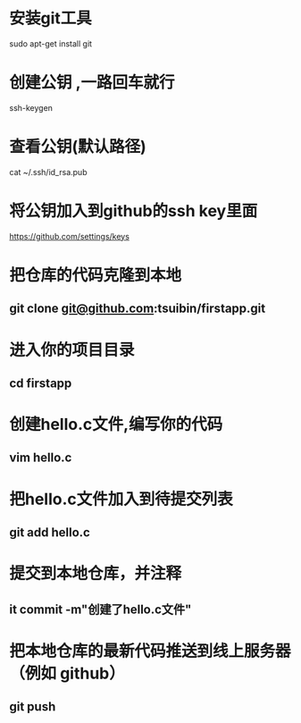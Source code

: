
# 安装git工具
sudo apt-get install git

# 创建公钥 ,一路回车就行
ssh-keygen
# 查看公钥(默认路径)
cat ~/.ssh/id_rsa.pub

# 将公钥加入到github的ssh key里面
https://github.com/settings/keys

# 把仓库的代码克隆到本地
## git clone git@github.com:tsuibin/firstapp.git 

# 进入你的项目目录
## cd firstapp 

# 创建hello.c文件,编写你的代码
## vim hello.c 

# 把hello.c文件加入到待提交列表
## git add hello.c 

# 提交到本地仓库，并注释
## it commit -m"创建了hello.c文件" 

# 把本地仓库的最新代码推送到线上服务器（例如 github）
## git push 

